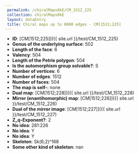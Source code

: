 ```yaml
--- 
 permalink: /chiralMaps6kE/CM_1512_225 
 collection: chiralMaps6kE
 layout: dataEntry
 title: Chiral maps up to 6000 edges - CM[1512;225]
---
```


- **ID**: [CM[1512;225]]({{ site.url }}/test/CM_1512_225)
- **Genus of the underlying surface**: 502
- **Length of the face**: 6
- **Valency**: 504
- **Length of the Petrie polygon**: 504
- **Is the automorphism group solvable?**: S
- **Number of vertices**: 6
- **Number of edges**: 1512
- **Number of faces**: 504
- **The map is self-**: none
- **Dual map**: [CM[1512;228]]({{ site.url }}/test/CM_1512_228)
- **Mirror (enantihomorphic) map**: [CM[1512;226]]({{ site.url }}/test/CM_1512_226)
- **Dual of the mirror image**: [CM[1512;227]]({{ site.url }}/test/CM_1512_227)
- **Z_q-Exponent?**: 2
- **No idea**:  281:226
- **No idea**: Y
- **No idea**: Y
- **Skeleton**: Sk(6;2)^168
- **Some other kind of skeleton**: nan
